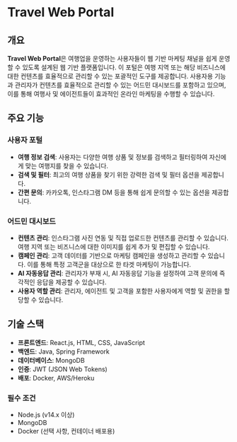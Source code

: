 # Travel Web Portal

## 개요

**Travel Web Portal**은 여행업을 운영하는 사용자들이 웹 기반 마케팅 채널을 쉽게 운영할 수 있도록 설계된 웹 기반 플랫폼입니다. 이 포털은 여행 지역 또는 해당 비즈니스에 대한 컨텐츠를 효율적으로 관리할 수 있는 포괄적인 도구를 제공합니다. 사용자용 기능과 관리자가 컨텐츠를 효율적으로 관리할 수 있는 어드민 대시보드를 포함하고 있으며, 이를 통해 여행사 및 에이전트들이 효과적인 온라인 마케팅을 수행할 수 있습니다.

## 주요 기능

### 사용자 포털
- **여행 정보 검색**: 사용자는 다양한 여행 상품 및 정보를 검색하고 필터링하여 자신에게 맞는 여행지를 찾을 수 있습니다.
- **검색 및 필터**: 최고의 여행 상품을 찾기 위한 강력한 검색 및 필터 옵션을 제공합니다.
- **간편 문의**: 카카오톡, 인스타그램 DM 등을 통해 쉽게 문의할 수 있는 옵션을 제공합니다.

### 어드민 대시보드
- **컨텐츠 관리**: 인스타그램 사진 연동 및 직접 업로드한 컨텐츠를 관리할 수 있습니다. 여행 지역 또는 비즈니스에 대한 이미지를 쉽게 추가 및 편집할 수 있습니다.
- **캠페인 관리**: 고객 데이터를 기반으로 마케팅 캠페인을 생성하고 관리할 수 있습니다. 이를 통해 특정 고객군을 대상으로 한 타겟 마케팅이 가능합니다.
- **AI 자동응답 관리**: 관리자가 부재 시, AI 자동응답 기능을 설정하여 고객 문의에 즉각적인 응답을 제공할 수 있습니다.
- **사용자 역할 관리**: 관리자, 에이전트 및 고객을 포함한 사용자에게 역할 및 권한을 할당할 수 있습니다.

## 기술 스택
- **프론트엔드**: React.js, HTML, CSS, JavaScript
- **백엔드**: Java, Spring Framework
- **데이터베이스**: MongoDB
- **인증**: JWT (JSON Web Tokens)
- **배포**: Docker, AWS/Heroku


### 필수 조건

- Node.js (v14.x 이상)
- MongoDB
- Docker (선택 사항, 컨테이너 배포용)



